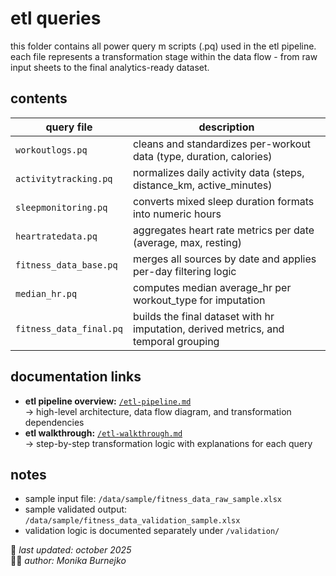 # etl queries
this folder contains all power query m scripts (.pq) used in the etl pipeline.  
each file represents a transformation stage within the data flow - from raw input sheets to the final analytics-ready dataset.

## contents
| query file | description |
|-------------|--------------|
| `workoutlogs.pq` | cleans and standardizes per-workout data (type, duration, calories) |
| `activitytracking.pq` | normalizes daily activity data (steps, distance_km, active_minutes) |
| `sleepmonitoring.pq` | converts mixed sleep duration formats into numeric hours |
| `heartratedata.pq` | aggregates heart rate metrics per date (average, max, resting) |
| `fitness_data_base.pq` | merges all sources by date and applies per-day filtering logic |
| `median_hr.pq` | computes median average_hr per workout_type for imputation |
| `fitness_data_final.pq` | builds the final dataset with hr imputation, derived metrics, and temporal grouping |

## documentation links
- **etl pipeline overview:** [`/etl-pipeline.md`](../../etl-pipeline.md)  
  → high-level architecture, data flow diagram, and transformation dependencies
- **etl walkthrough:** [`/etl-walkthrough.md`](../../etl-walkthrough.md)  
  → step-by-step transformation logic with explanations for each query

## notes
- sample input file: `/data/sample/fitness_data_raw_sample.xlsx`  
- sample validated output: `/data/sample/fitness_data_validation_sample.xlsx`  
- validation logic is documented separately under `/validation/`

📅 *last updated: october 2025*  
👩‍💻 *author: Monika Burnejko*
